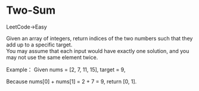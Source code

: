 # Two-Sum
LeetCode->Easy

Given an array of integers, return indices of the two numbers such that they add up to a specific target.  
You may assume that each input would have exactly one solution, and you may not use the same element twice.



Example：
Given nums = [2, 7, 11, 15], target = 9,

Because nums[0] + nums[1] = 2 + 7 = 9,
return [0, 1].
